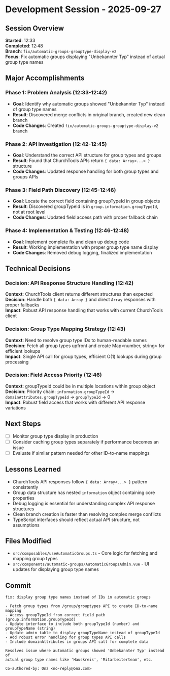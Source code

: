 # Development Session - 2025-09-27

## Session Overview

**Started**: 12:33  
**Completed**: 12:48  
**Branch**: `fix/automatic-groups-grouptype-display-v2`  
**Focus**: Fix automatic groups displaying "Unbekannter Typ" instead of actual group type names

## Major Accomplishments

### Phase 1: Problem Analysis (12:33-12:42)

- **Goal**: Identify why automatic groups showed "Unbekannter Typ" instead of group type names
- **Result**: Discovered merge conflicts in original branch, created new clean branch
- **Code Changes**: Created `fix/automatic-groups-grouptype-display-v2` branch

### Phase 2: API Investigation (12:42-12:45)

- **Goal**: Understand the correct API structure for group types and groups
- **Result**: Found that ChurchTools APIs return `{ data: Array<...> }` structure
- **Code Changes**: Updated response handling for both group types and groups APIs

### Phase 3: Field Path Discovery (12:45-12:46)

- **Goal**: Locate the correct field containing groupTypeId in group objects
- **Result**: Discovered groupTypeId is in `group.information.groupTypeId`, not at root level
- **Code Changes**: Updated field access path with proper fallback chain

### Phase 4: Implementation & Testing (12:46-12:48)

- **Goal**: Implement complete fix and clean up debug code
- **Result**: Working implementation with proper group type name display
- **Code Changes**: Removed debug logging, finalized implementation

## Technical Decisions

### Decision: API Response Structure Handling (12:42)

**Context**: ChurchTools client returns different structures than expected  
**Decision**: Handle both `{ data: Array }` and direct `Array` responses with proper fallbacks  
**Impact**: Robust API response handling that works with current ChurchTools client

### Decision: Group Type Mapping Strategy (12:43)

**Context**: Need to resolve group type IDs to human-readable names  
**Decision**: Fetch all group types upfront and create Map<number, string> for efficient lookups  
**Impact**: Single API call for group types, efficient O(1) lookups during group processing

### Decision: Field Access Priority (12:46)

**Context**: groupTypeId could be in multiple locations within group object  
**Decision**: Priority chain: `information.groupTypeId` → `domainAttributes.groupTypeId` → `groupTypeId` → 0  
**Impact**: Robust field access that works with different API response variations

## Next Steps

- [ ] Monitor group type display in production
- [ ] Consider caching group types separately if performance becomes an issue
- [ ] Evaluate if similar pattern needed for other ID-to-name mappings

## Lessons Learned

- ChurchTools API responses follow `{ data: Array<...> }` pattern consistently
- Group data structure has nested `information` object containing core properties
- Debug logging is essential for understanding complex API response structures
- Clean branch creation is faster than resolving complex merge conflicts
- TypeScript interfaces should reflect actual API structure, not assumptions

## Files Modified

- `src/composables/useAutomaticGroups.ts` - Core logic for fetching and mapping group types
- `src/components/automatic-groups/AutomaticGroupsAdmin.vue` - UI updates for displaying group type names

## Commit

```
fix: display group type names instead of IDs in automatic groups

- Fetch group types from /group/grouptypes API to create ID-to-name mapping
- Access groupTypeId from correct field path (group.information.groupTypeId)
- Update interface to include both groupTypeId (number) and groupTypeName (string)
- Update admin table to display groupTypeName instead of groupTypeId
- Add robust error handling for group types API calls
- Include domainAttributes in groups API call for complete data

Resolves issue where automatic groups showed 'Unbekannter Typ' instead of
actual group type names like 'Hauskreis', 'Mitarbeiterteam', etc.

Co-authored-by: Ona <no-reply@ona.com>
```
